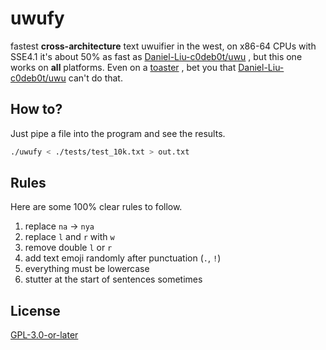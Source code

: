 # uwufy
fastest **cross-architecture** text uwuifier in the west, on x86-64 CPUs with
 SSE4.1 it's about 50% as fast as
 [Daniel-Liu-c0deb0t/uwu](https://github.com/Daniel-Liu-c0deb0t/uwu)
, but this one works on **all** platforms. Even on a
 [toaster](https://www.embeddedarm.com/blog/netbsd-toaster-powered-by-the-ts-7200-arm9-sbc/)
, bet you that
 [Daniel-Liu-c0deb0t/uwu](https://github.com/Daniel-Liu-c0deb0t/uwu)
 can't do that.

## How to?
Just pipe a file into the program and see the results.
```sh
./uwufy < ./tests/test_10k.txt > out.txt
```

## Rules
Here are some 100% clear rules to follow.
1. replace `na` -> `nya`
2. replace `l` and `r` with `w`
3. remove double `l` or `r`
4. add text emoji randomly after punctuation (`.`, `!`)
5. everything must be lowercase
6. stutter at the start of sentences sometimes

## License
[GPL-3.0-or-later](./LICENSE)
